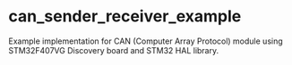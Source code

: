 # can_sender_receiver_example
Example implementation for CAN (Computer Array Protocol) module using STM32F407VG Discovery board and STM32 HAL library.
